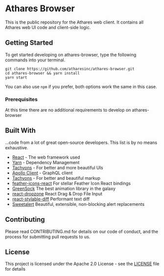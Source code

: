 # Athares Browser

This is the public repository for the Athares web client. It contains all Athares web UI code and client-side logic.

## Getting Started

To get started developing on athares-browser, type the following commands into your terminal.

```
git clone https://github.com/atharesinc/athares-browser.git
cd athares-browser && yarn install
yarn start
```

You can also use `npm` if you prefer, both options work the same in this case.

### Prerequisites

At this time there are no additional requirements to develop on athares-browser

## Built With

...code from a lot of great open-source developers. This list is by no means exhaustive.

- [React](https://reactjs.org/) - The web framework used
- [Yarn](https://yarnpkg.com/en/) - Dependency Management
- [Tachyons](http://tachyons.io/) - For better and more beautiful UIs
- [Apollo Client](https://github.com/apollographql/apollo-client) - GraphQL client
- [Tachyons](http://tachyons.io/) - For better and beautiful markup
- [feather-icons-react](https://github.com/ianmiller347/feather-icons-react) For stellar Feather Icon React bindings
- [GreenSock](https://greensock.com/gsap) The best animation library in the galaxy
- [react-dropzone](https://react-dropzone.js.org/) React Drag & Drop File Input
- [react-stylable-diff](https://github.com/davidmason/react-stylable-diff) Performant text diff
- [Sweetalert](https://github.com/t4t5/sweetalert) Beautiful, extensible, non-blocking alert replacements

## Contributing

Please read CONTRIBUTING.md for details on our code of conduct, and the process for submitting pull requests to us.

## License

This project is licensed under the Apache 2.0 License - see the [LICENSE](LICENSE) file for details
